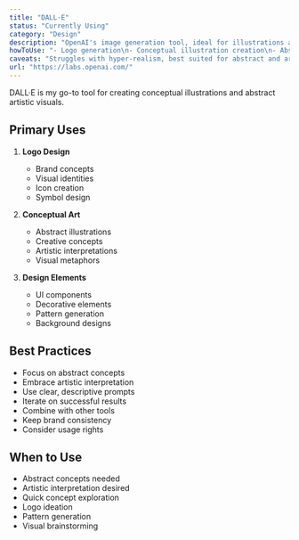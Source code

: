 ```yaml
---
title: "DALL·E"
status: "Currently Using"
category: "Design"
description: "OpenAI's image generation tool, ideal for illustrations and conceptual art"
howToUse: "- Logo generation\n- Conceptual illustration creation\n- Abstract visual design\n- Quick image iterations"
caveats: "Struggles with hyper-realism, best suited for abstract and artistic visuals"
url: "https://labs.openai.com/"
---
```


DALL·E is my go-to tool for creating conceptual illustrations and abstract artistic visuals.

## Primary Uses

1. **Logo Design**
   - Brand concepts
   - Visual identities
   - Icon creation
   - Symbol design

2. **Conceptual Art**
   - Abstract illustrations
   - Creative concepts
   - Artistic interpretations
   - Visual metaphors

3. **Design Elements**
   - UI components
   - Decorative elements
   - Pattern generation
   - Background designs

## Best Practices

- Focus on abstract concepts
- Embrace artistic interpretation
- Use clear, descriptive prompts
- Iterate on successful results
- Combine with other tools
- Keep brand consistency
- Consider usage rights

## When to Use

- Abstract concepts needed
- Artistic interpretation desired
- Quick concept exploration
- Logo ideation
- Pattern generation
- Visual brainstorming 